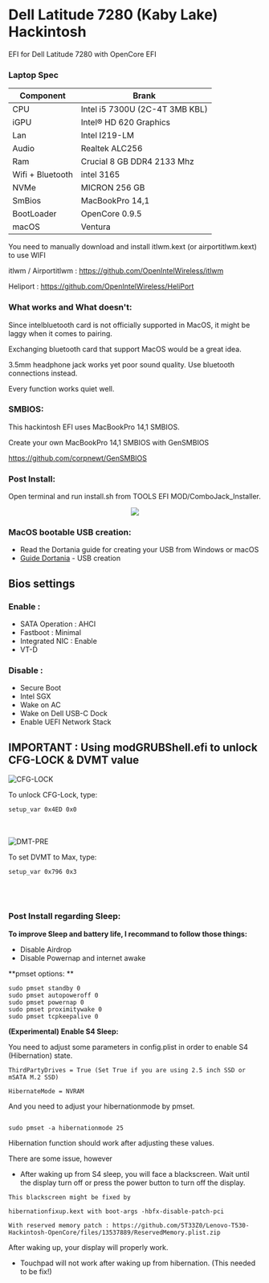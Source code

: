 # Dell Latitude 7280 (Kaby Lake) Hackintosh


EFI for Dell Latitude 7280 with OpenCore EFI

### Laptop Spec

| Component        | Brank                              |
| ---------------- | ---------------------------------- |
| CPU              | Intel i5 7300U (2C-4T 3MB KBL)     |
| iGPU             | Intel® HD 620 Graphics             |
| Lan              | Intel I219-LM                      |
| Audio            | Realtek ALC256                     |
| Ram              | Crucial 8 GB DDR4 2133 Mhz         |
| Wifi + Bluetooth | intel 3165                         |
| NVMe             | MICRON 256 GB                      |
| SmBios           | MacBookPro 14,1                    |
| BootLoader       | OpenCore 0.9.5                     |
| macOS            | Ventura                            |


You need to manually download and install itlwm.kext (or airportitlwm.kext) to use WIFI

itlwm / Airportitlwm : https://github.com/OpenIntelWireless/itlwm

Heliport : https://github.com/OpenIntelWireless/HeliPort

### What works and What doesn't:

Since intelbluetooth card is not officially supported in MacOS, it might be laggy when it comes to pairing.

Exchanging bluetooth card that support MacOS would be a great idea.

3.5mm headphone jack works yet poor sound quality. Use bluetooth connections instead.

Every function works quiet well.

### SMBIOS:

This hackintosh EFI uses MacBookPro 14,1 SMBIOS.

Create your own MacBookPro 14,1 SMBIOS with GenSMBIOS

https://github.com/corpnewt/GenSMBIOS

### Post Install:

Open terminal and run install.sh from TOOLS EFI MOD/ComboJack_Installer.
<p align="center">
  <img src = "/Screenshot/Combojackfix.png">
</p>

### MacOS bootable USB creation:
- Read the Dortania guide for creating your USB from Windows or macOS
- [Guide Dortania](https://dortania.github.io/OpenCore-Install-Guide/installer-guide/) - USB creation


## Bios settings
### Enable :
* SATA Operation : AHCI
* Fastboot : Minimal
* Integrated NIC : Enable
* VT-D
  

### Disable : 
* Secure Boot
* Intel SGX
* Wake on AC
* Wake on Dell USB-C Dock
* Enable UEFI Network Stack


## IMPORTANT : Using modGRUBShell.efi to unlock CFG-LOCK & DVMT value

![CFG-LOCK](./Screenshot/CFG-LOCK.png)
<br>


To unlock CFG-Lock, type:

```
setup_var 0x4ED 0x0
```
<br><br>
![DMT-PRE](./Screenshot/DVMT-TOT.png)
<br>

To set DVMT to Max, type:
```
setup_var 0x796 0x3 
```
<br><br>

### Post Install regarding Sleep:

**To improve Sleep and battery life, I recommand to follow those things:**

- Disable Airdrop
- Disable Powernap and internet awake


**pmset options: **
```
sudo pmset standby 0
sudo pmset autopoweroff 0
sudo pmset powernap 0
sudo pmset proximitywake 0
sudo pmset tcpkeepalive 0
```




**(Experimental) Enable S4 Sleep:**

You need to adjust some parameters in config.plist in order to enable S4 (Hibernation) state.

```
ThirdPartyDrives = True (Set True if you are using 2.5 inch SSD or mSATA M.2 SSD)

HibernateMode = NVRAM

```

And you need to adjust your hibernationmode by pmset.

```

sudo pmset -a hibernationmode 25

```

Hibernation function should work after adjusting these values.

There are some issue, however

- After waking up from S4 sleep, you will face a blackscreen. Wait until the display turn off or press the power button to turn off the display.
```
This blackscreen might be fixed by

hibernationfixup.kext with boot-args -hbfx-disable-patch-pci

With reserved memory patch : https://github.com/5T33Z0/Lenovo-T530-Hackintosh-OpenCore/files/13537889/ReservedMemory.plist.zip
```

After waking up, your display will properly work.

- Touchpad will not work after waking up from hibernation. (This needed to be fix!)

